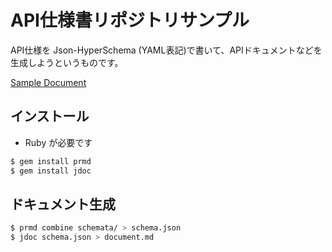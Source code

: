 API仕様書リポジトリサンプル
===========================

API仕様を Json-HyperSchema (YAML表記)で書いて、APIドキュメントなどを生成しようというものです。

[Sample Document](./document.md)

インストール
------------

* Ruby が必要です

```sh
$ gem install prmd
$ gem install jdoc
```

ドキュメント生成
----------------

```sh
$ prmd combine schemata/ > schema.json
$ jdoc schema.json > document.md
```

